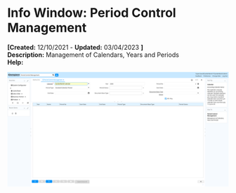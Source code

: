# Info Window: Period Control Management

**[Created:** 12/10/2021 - **Updated:** 03/04/2023 **]**  
**Description:** Management of Calendars, Years and Periods  
**Help:** 

![](/img/docs/manual/PeriodControlManagement-Info_iDempiere_v12.0.0.png)

